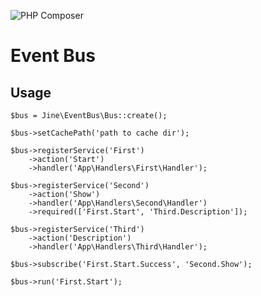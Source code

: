 ![PHP Composer](https://github.com/jine-framework/event-bus/workflows/PHP%20Composer/badge.svg)
# Event Bus

## Usage
```
$bus = Jine\EventBus\Bus::create();

$bus->setCachePath('path to cache dir');

$bus->registerService('First')
    ->action('Start')
    ->handler('App\Handlers\First\Handler');

$bus->registerService('Second')
    ->action('Show')
    ->handler('App\Handlers\Second\Handler')
    ->required(['First.Start', 'Third.Description']);

$bus->registerService('Third')
    ->action('Description')
    ->handler('App\Handlers\Third\Handler');

$bus->subscribe('First.Start.Success', 'Second.Show');

$bus->run('First.Start');
